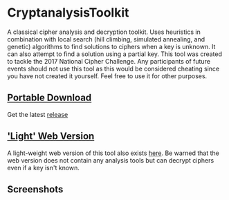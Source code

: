 # CryptanalysisToolkit
A classical cipher analysis and decryption toolkit. Uses heuristics in combination with local search (hill climbing, simulated annealing, and genetic) algorithms to find solutions to ciphers when a key is unknown. It can also attempt to find a solution using a partial key. This tool was created to tackle the 2017 National Cipher Challenge. Any participants of future events should not use this tool as this would be considered cheating since you have not created it yourself. Feel free to use it for other purposes.

## [Portable Download](https://github.com/armytricks/CryptanalysisToolkit/releases/latest)
Get the latest [release](https://github.com/armytricks/CryptanalysisToolkit/releases/latest)

## ['Light' Web Version](http://dulhanjayalath.com/decryptr)
A light-weight web version of this tool also exists [here](http://dulhanjayalath.com/decryptr). Be warned that the web version does not contain any analysis tools but can decrypt ciphers even if a key isn't known.

## Screenshots
